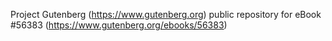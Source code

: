 Project Gutenberg (https://www.gutenberg.org) public repository for
eBook #56383 (https://www.gutenberg.org/ebooks/56383)
